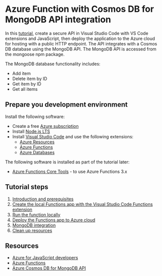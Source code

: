 # Azure Function with Cosmos DB for MongoDB API integration

In this [tutorial]((https://docs.microsoft.com/azure/developer/javascript/tutorial/vscode-function-app-http-trigger/tutorial-vscode-serverless-node-install)), create a secure API in Visual Studio Code with VS Code extensions and JavaScript, then deploy the application to the Azure cloud for hosting with a public HTTP endpoint. The API integrates with a Cosmos DB database using the MongoDB API. The MongoDB API is accessed from the mongoose npm package.

The MongoDB database functionality includes:

* Add item
* Delete item by ID
* Get item by ID
* Get all items

## Prepare you development environment 

Install the following software: 

* Create a free [Azure subscription](https://azure.microsoft.com/free/)
* Install [Node.js LTS](https://nodejs.org/en/download)
* Install [Visual Studio Code](https://code.visualstudio.com/) and use the following extensions:
    * [Azure Resources](https://marketplace.visualstudio.com/items?itemName=ms-azuretools.vscode-azureresourcegroups)
    * [Azure Functions](https://marketplace.visualstudio.com/items?itemName=ms-azuretools.vscode-azurefunctions)
    * [Azure Databases](https://marketplace.visualstudio.com/items?itemName=ms-azuretools.vscode-cosmosdb)

The following software is installed as part of the tutorial later:

* [Azure Functions Core Tools](https://github.com/Azure/azure-functions-core-tools) - to use Azure Functions 3.x

## Tutorial steps

1. [Introduction and prerequisites](https://docs.microsoft.com/azure/developer/javascript/tutorial/vscode-function-app-http-trigger/tutorial-vscode-serverless-node-install)
2. [Create the local Functions app with the Visual Studio Code Functions extension](https://docs.microsoft.com/azure/developer/javascript/tutorial/vscode-function-app-http-trigger/tutorial-vscode-serverless-node-create-local)
3. [Run the function locally](https://docs.microsoft.com/azure/developer/javascript/tutorial/vscode-function-app-http-trigger/tutorial-vscode-serverless-node-test-local)
4. [Deploy the Functions app to Azure cloud](https://docs.microsoft.com/azure/developer/javascript/tutorial/vscode-function-app-http-trigger/tutorial-vscode-serverless-node-deploy-hosting)
5. [MongoDB integration](https://docs.microsoft.com/azure/developer/javascript/tutorial/vscode-function-app-http-trigger/tutorial-vscode-serverless-node-database-integration)
6. [Clean up resources](https://docs.microsoft.com/azure/developer/javascript/tutorial/vscode-function-app-http-trigger/tutorial-vscode-serverless-node-remove-resource)

## Resources

* [Azure for JavaScript developers](https://docs.microsoft.com/azure/developer/javascript/)
* [Azure Functions](https://docs.microsoft.com/azure/azure-functions/)
* [Azure Cosmos DB for MongoDB API](https://docs.microsoft.com/azure/cosmos-db/mongodb/mongodb-introduction)
